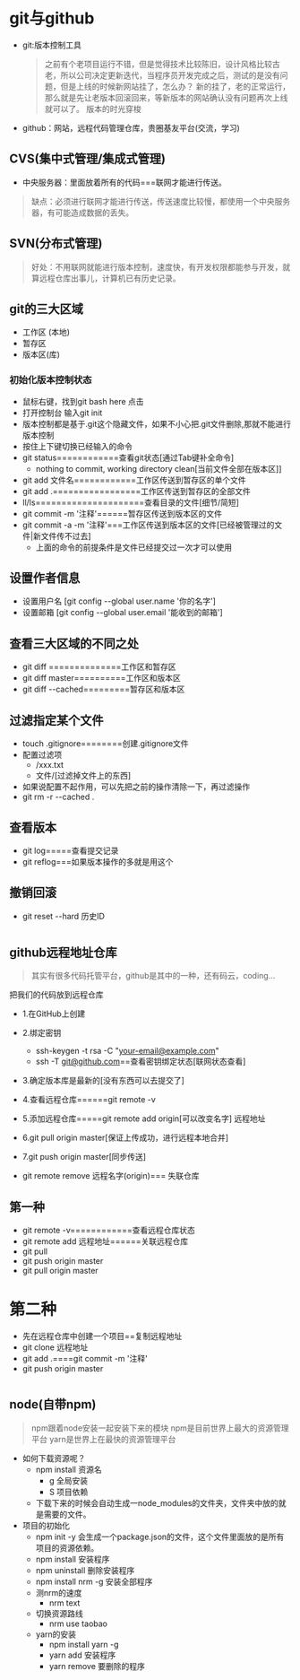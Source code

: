 # git与github
- git:版本控制工具
  >之前有个老项目运行不错，但是觉得技术比较陈旧，设计风格比较古老，所以公司决定更新迭代，当程序员开发完成之后，测试的是没有问题，但是上线的时候新网站挂了，怎么办？
  >新的挂了，老的正常运行，那么就是先让老版本回滚回来，等新版本的网站确认没有问题再次上线就可以了。
  >版本的时光穿梭
- github：网站，远程代码管理仓库，贵圈基友平台(交流，学习)
##  CVS(集中式管理/集成式管理)
- 中央服务器：里面放着所有的代码===联网才能进行传送。
>缺点：必须进行联网才能进行传送，传送速度比较慢，都使用一个中央服务器，有可能造成数据的丢失。
## SVN(分布式管理)
>好处：不用联网就能进行版本控制，速度快，有开发权限都能参与开发，就算远程仓库出事儿，计算机已有历史记录。
## git的三大区域
- 工作区 (本地)
- 暂存区
- 版本区(库)
### 初始化版本控制状态
- 鼠标右键，找到git bash here 点击
- 打开控制台 输入git init
- 版本控制都是基于.git这个隐藏文件，如果不小心把.git文件删除,那就不能进行版本控制
- 按住上下键切换已经输入的命令
- git status============查看git状态[通过Tab键补全命令]
    - nothing to commit, working directory clean[当前文件全部在版本区]]
- git add  文件名============工作区传送到暂存区的单个文件
- git add .=================工作区传送到暂存区的全部文件
- ll/ls=====================查看目录的文件[细节/简短]
- git commit -m '注释'======暂存区传送到版本区的文件
- git commit -a -m '注释'===工作区传送到版本区的文件[已经被管理过的文件|新文件传不过去]
    - 上面的命令的前提条件是文件已经提交过一次才可以使用
## 设置作者信息
- 设置用户名 [git config --global  user.name '你的名字']
-  设置邮箱 [git config --global  user.email '能收到的邮箱']
## 查看三大区域的不同之处
- git diff ==============工作区和暂存区
- git diff master==========工作区和版本区
- git diff --cached=========暂存区和版本区
## 过滤指定某个文件
- touch .gitignore========创建.gitignore文件
- 配置过滤项
   - /xxx.txt
   - 文件/[过滤掉文件上的东西]
- 如果说配置不起作用，可以先把之前的操作清除一下，再过滤操作
- git rm -r --cached .
## 查看版本
- git log=====查看提交记录
- git reflog===如果版本操作的多就是用这个
## 撤销回滚
- git reset --hard  历史ID
# 
## github远程地址仓库
>其实有很多代码托管平台，github是其中的一种，还有码云，coding...

把我们的代码放到远程仓库
- 1.在GitHub上创建
- 2.绑定密钥
    - ssh-keygen -t rsa -C "your-email@example.com"
    - ssh -T git@github.com==查看密钥绑定状态[联网状态查看]
- 3.确定版本库是最新的[没有东西可以去提交了]
- 4.查看远程仓库======git  remote -v 
- 5.添加远程仓库=====git remote add origin[可以改变名字] 远程地址
- 6.git pull origin master[保证上传成功，进行远程本地合并]
- 7.git push origin master[同步传送]

- git remote remove 远程名字(origin)=== 失联仓库




## 第一种
- git remote -v============查看远程仓库状态
- git remote add 远程地址======关联远程仓库
- git pull
- git push origin master
- git pull origin master
# 第二种
- 先在远程仓库中创建一个项目==复制远程地址
- git clone  远程地址
- git add .====git commit -m '注释'
- git push origin master
# 
## node(自带npm)
> npm跟着node安装一起安装下来的模块
>npm是目前世界上最大的资源管理平台
>yarn是世界上在最快的资源管理平台
- 如何下载资源呢？
   - npm install 资源名
      - g  全局安装
      - S  项目依赖
    - 下载下来的时候会自动生成一node_modules的文件夹，文件夹中放的就是需要的文件。
- 项目的初始化
    - npm init -y  会生成一个package.json的文件，这个文件里面放的是所有项目的资源依赖。
    - npm install 安装程序
    - npm uninstall 删除安装程序
    - npm install nrm  -g  安装全部程序
    - 测nrm的速度
       - nrm text
    - 切换资源路线
        - nrm use taobao
    - yarn的安装
      - npm install yarn -g
      - yarn add 安装程序
      - yarn remove 要删除的程序
